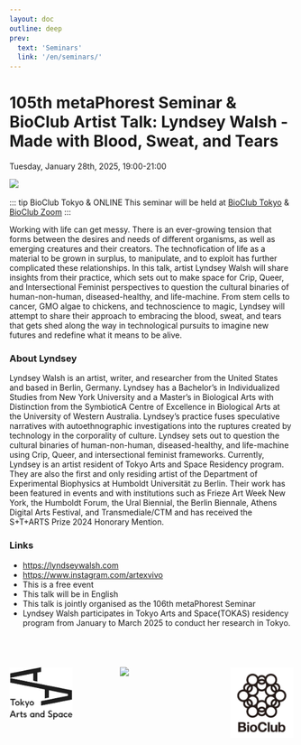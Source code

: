 ```yaml
---
layout: doc
outline: deep
prev:
  text: 'Seminars'
  link: '/en/seminars/'
---
```


# 105th metaPhorest Seminar & BioClub Artist Talk: Lyndsey Walsh - Made with Blood, Sweat, and Tears

Tuesday, January 28th, 2025, 19:00-21:00

![](/seminars/105/105.jpg)

::: tip BioClub Tokyo & ONLINE
This seminar will be held at [BioClub Tokyo](https://www.bioclub.tokyo) & [BioClub Zoom](https://zoom.bioclub.tokyo)
:::

Working with life can get messy. There is an ever-growing tension that forms between the desires and needs of different organisms, as well as emerging creatures and their creators. The technofication of life as a material to be grown in surplus, to manipulate, and to exploit has further complicated these relationships. In this talk, artist Lyndsey Walsh will share insights from their practice, which sets out to make space for Crip, Queer, and Intersectional Feminist perspectives to question the cultural binaries of human-non-human, diseased-healthy, and life-machine. From stem cells to cancer, GMO algae to chickens, and technoscience to magic, Lyndsey will attempt to share their approach to embracing the blood, sweat, and tears that gets shed along the way in technological pursuits to imagine new futures and redefine what it means to be alive.

### About Lyndsey

Lyndsey Walsh is an artist, writer, and researcher from the United States and based in Berlin, Germany. Lyndsey has a Bachelor’s in Individualized Studies from New York University and a Master’s in Biological Arts with Distinction from the SymbioticA Centre of Excellence in Biological Arts at the University of Western Australia. Lyndsey’s practice fuses speculative narratives with autoethnographic investigations into the ruptures created by technology in the corporality of culture. Lyndsey sets out to question the cultural binaries of human-non-human, diseased-healthy, and life-machine using Crip, Queer, and intersectional feminist frameworks. Currently, Lyndsey is an artist resident of Tokyo Arts and Space Residency program. They are also the first and only residing artist of the Department of Experimental Biophysics at Humboldt Universität zu Berlin. Their work has been featured in events and with institutions such as Frieze Art Week New York, the Humboldt Forum, the Ural Biennial, the Berlin Biennale, Athens Digital Arts Festival, and Transmediale/CTM and has received the S+T+ARTS Prize 2024 Honorary Mention.

### Links

- https://lyndseywalsh.com
- https://www.instagram.com/artexvivo
- This is a free event
- This talk will be in English
- This talk is jointly organised as the 106th metaPhorest Seminar
- Lyndsey Walsh participates in Tokyo Arts and Space(TOKAS) residency program from January to March 2025 to conduct her research in Tokyo.

<div style="padding:4em 0; display:grid; grid-template-columns: repeat(3, 1fr); gap: 6em;">
  <div>
    <a href="https://www.tokyoartsandspace.jp/">
      <img src="/public/images/logos/tokas_logo_01.jpg" />
    </a>
  </div>
  <div>
    <a href="https://www.metaphorest.org/">
      <img src="/public/images/metaPhorest-square.jpg" />
    </a>
  </div>
  <div>
    <a href="https://www.bioclub.tokyo/">
      <img src="/public/images/logos/bioclub_logo_text_alpha.png" />
    </a>
  </div>
</div>
